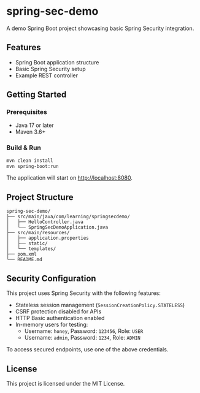 # spring-sec-demo

A demo Spring Boot project showcasing basic Spring Security integration.

## Features
- Spring Boot application structure
- Basic Spring Security setup
- Example REST controller

## Getting Started

### Prerequisites
- Java 17 or later
- Maven 3.6+

### Build & Run
```bash
mvn clean install
mvn spring-boot:run
```

The application will start on [http://localhost:8080](http://localhost:8080).

## Project Structure
```
spring-sec-demo/
├── src/main/java/com/learning/springsecdemo/
│   ├── HelloController.java
│   └── SpringSecDemoApplication.java
├── src/main/resources/
│   ├── application.properties
│   ├── static/
│   └── templates/
├── pom.xml
└── README.md
```

## Security Configuration

This project uses Spring Security with the following features:
- Stateless session management (`SessionCreationPolicy.STATELESS`)
- CSRF protection disabled for APIs
- HTTP Basic authentication enabled
- In-memory users for testing:
    - Username: `honey`, Password: `123456`, Role: `USER`
    - Username: `admin`, Password: `1234`, Role: `ADMIN`

To access secured endpoints, use one of the above credentials.

## License
This project is licensed under the MIT License.
